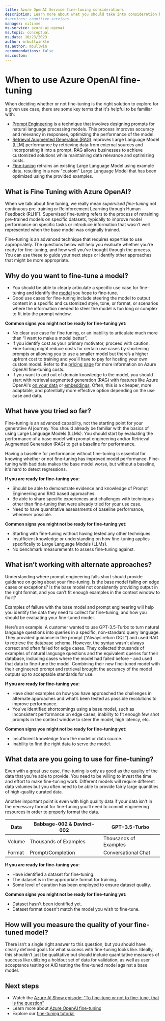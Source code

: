 ```yaml
---
title: Azure OpenAI Service fine-tuning considerations
description: Learn more about what you should take into consideration before fine-tuning with Azure OpenAI Service 
#services: cognitive-services
manager: nitinme
ms.service: azure-ai-openai
ms.topic: conceptual 
ms.date: 10/23/2023
author: mrbullwinkle
ms.author: mbullwin
recommendations: false
ms.custom:
---
```


# When to use Azure OpenAI fine-tuning

When deciding whether or not fine-tuning is the right solution to explore for a given use case, there are some key terms that it's helpful to be familiar with:

- [Prompt Engineering](/azure/ai-services/openai/concepts/prompt-engineering) is a technique that involves designing prompts for natural language processing models. This process improves accuracy and relevancy in responses, optimizing the performance of the model.
- [Retrieval Augmented Generation (RAG)](/azure/machine-learning/concept-retrieval-augmented-generation?view=azureml-api-2&preserve-view=true) improves Large Language Model (LLM) performance by retrieving data from external sources and incorporating it into a prompt. RAG allows businesses to achieve customized solutions while maintaining data relevance and optimizing costs.
- [Fine-tuning](/azure/ai-services/openai/how-to/fine-tuning?pivots=programming-language-studio) retrains an existing Large Language Model using example data, resulting in a new "custom" Large Language Model that has been optimized using the provided examples.

## What is Fine Tuning with Azure OpenAI?

When we talk about fine tuning, we really mean *supervised fine-tuning* not continuous pre-training or Reinforcement Learning through Human Feedback (RLHF). Supervised fine-tuning refers to the process of retraining pre-trained models on specific datasets, typically to improve model performance on specific tasks or introduce information that wasn't well represented when the base model was originally trained.

Fine-tuning is an advanced technique that requires expertise to use appropriately. The questions below will help you evaluate whether you're ready for fine-tuning, and how well you've thought through the process. You can use these to guide your next steps or identify other approaches that might be more appropriate.

## Why do you want to fine-tune a model?

- You should be able to clearly articulate a specific use case for fine-tuning and identify the [model](models.md#fine-tuning-models) you hope to fine-tune.
- Good use cases for fine-tuning include steering the model to output content in a specific and customized style, tone, or format, or scenarios where the information needed to steer the model is too long or complex to fit into the prompt window.

**Common signs you might not be ready for fine-tuning yet:**

- No clear use case for fine tuning, or an inability to articulate much more than “I want to make a model better”.
- If you identify cost as your primary motivator, proceed with caution. Fine-tuning might reduce costs for certain use cases by shortening prompts or allowing you to use a smaller model but there’s a higher upfront cost to training and you'll have to pay for hosting your own custom model. Refer to the [pricing page](https://azure.microsoft.com/pricing/details/cognitive-services/openai-service/) for more information on Azure OpenAI fine-tuning costs.
- If you want to add out of domain knowledge to the model, you should start with retrieval augmented generation (RAG) with features like Azure OpenAI's [on your data](./use-your-data.md) or [embeddings](../tutorials/embeddings.md). Often, this is a cheaper, more adaptable, and potentially more effective option depending on the use case and data.

## What have you tried so far?

Fine-tuning is an advanced capability, not the starting point for your generative AI journey. You should already be familiar with the basics of using Large Language Models (LLMs). You should start by evaluating the performance of a base model with prompt engineering and/or Retrieval Augmented Generation (RAG) to get a baseline for performance.

Having a baseline for performance without fine-tuning is essential for knowing whether or not fine-tuning has improved model performance. Fine-tuning with bad data makes the base model worse, but without a baseline, it's hard to detect regressions.

**If you are ready for fine-tuning you:**

- Should be able to demonstrate evidence and knowledge of Prompt Engineering and RAG based approaches.
- Be able to share specific experiences and challenges with techniques other than fine-tuning that were already tried for your use case.
- Need to have quantitative assessments of baseline performance, whenever possible.  

**Common signs you might not be ready for fine-tuning yet:**

- Starting with fine-tuning without having tested any other techniques.
- Insufficient knowledge or understanding on how fine-tuning applies specifically to Large Language Models (LLMs).
- No benchmark measurements to assess fine-tuning against.

## What isn’t working with alternate approaches?

Understanding where prompt engineering falls short should provide guidance on going about your fine-tuning. Is the base model failing on edge cases or exceptions? Is the base model not consistently providing output in the right format, and you can’t fit enough examples in the context window to fix it?

Examples of failure with the base model and prompt engineering will help you identify the data they need to collect for fine-tuning, and how you should be evaluating your fine-tuned model.

Here’s an example: A customer wanted to use GPT-3.5-Turbo to turn natural language questions into queries in a specific, non-standard query language. They provided guidance in the prompt (“Always return GQL”) and used RAG to retrieve the database schema. However, the syntax wasn't always correct and often failed for edge cases. They collected thousands of examples of natural language questions and the equivalent queries for their database, including cases where the model had failed before – and used that data to fine-tune the model. Combining their new fine-tuned model with their engineered prompt and retrieval brought the accuracy of the model outputs up to acceptable standards for use.

**If you are ready for fine-tuning you:**

- Have clear examples on how you have approached the challenges in alternate approaches and what’s been tested as possible resolutions to improve performance.
- You've identified shortcomings using a base model, such as inconsistent performance on edge cases, inability to fit enough few shot prompts in the context window to steer the model, high latency, etc.

**Common signs you might not be ready for fine-tuning yet:**

- Insufficient knowledge from the model or data source.
- Inability to find the right data to serve the model.

## What data are you going to use for fine-tuning?

Even with a great use case, fine-tuning is only as good as the quality of the data that you're able to provide. You need to be willing to invest the time and effort to make fine-tuning work. Different models will require different data volumes but you often need to be able to provide fairly large quantities of high-quality curated data.

Another important point is even with high quality data if your data isn't in the necessary format for fine-tuning you'll need to commit engineering resources in order to properly format the data.

| Data  | Babbage-002 & Davinci-002 | GPT-3.5-Turbo |
|---|---|---|
| Volume | Thousands of Examples | Thousands of Examples |
| Format | Prompt/Completion | Conversational Chat |

**If you are ready for fine-tuning you:**

- Have identified a dataset for fine-tuning.
- The dataset is in the appropriate format for training.
- Some level of curation has been employed to ensure dataset quality.

**Common signs you might not be ready for fine-tuning yet:**

- Dataset hasn't been identified yet.
- Dataset format doesn't match the model you wish to fine-tune.

## How will you measure the quality of your fine-tuned model?

There isn’t a single right answer to this question, but you should have clearly defined goals for what success with fine-tuning looks like. Ideally, this shouldn't just be qualitative but should include quantitative measures of success like utilizing a holdout set of data for validation, as well as user acceptance testing or A/B testing the fine-tuned model against a base model.

## Next steps

- Watch the [Azure AI Show episode: "To fine-tune or not to fine-tune, that is the question"](https://www.youtube.com/watch?v=0Jo-z-MFxJs)
- Learn more about [Azure OpenAI fine-tuning](../how-to/fine-tuning.md)
- Explore our [fine-tuning tutorial](../tutorials/fine-tune.md)